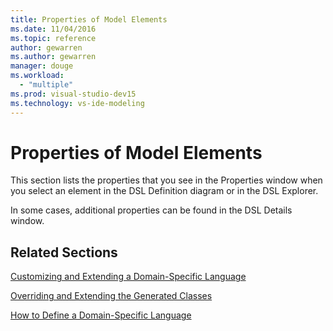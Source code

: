```yaml
---
title: Properties of Model Elements
ms.date: 11/04/2016
ms.topic: reference
author: gewarren
ms.author: gewarren
manager: douge
ms.workload:
  - "multiple"
ms.prod: visual-studio-dev15
ms.technology: vs-ide-modeling
---
```

# Properties of Model Elements
This section lists the properties that you see in the Properties window when you select an element in the DSL Definition diagram or in the DSL Explorer.

 In some cases, additional properties can be found in the DSL Details window.

## Related Sections
 [Customizing and Extending a Domain-Specific Language](../modeling/customizing-and-extending-a-domain-specific-language.md)

 [Overriding and Extending the Generated Classes](../modeling/overriding-and-extending-the-generated-classes.md)

 [How to Define a Domain-Specific Language](../modeling/how-to-define-a-domain-specific-language.md)